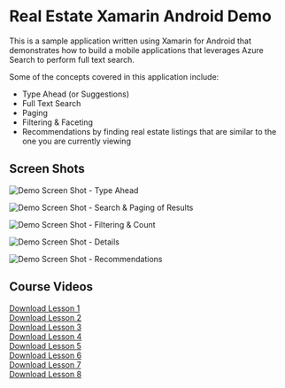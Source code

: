 # Real Estate Xamarin Android Demo

This is a sample application written using Xamarin for Android that demonstrates how to build a mobile applications that leverages Azure Search to perform full text search.  

Some of the concepts covered in this application include:
- Type Ahead (or Suggestions)
- Full Text Search 
- Paging
- Filtering & Faceting
- Recommendations by finding real estate listings that are similar to the one you are currently viewing

## Screen Shots
![Demo Screen Shot - Type Ahead](https://raw.githubusercontent.com/liamca/RealEstateXamarinAndroidDemo/master/demo1.png)

![Demo Screen Shot - Search & Paging of Results](https://raw.githubusercontent.com/liamca/RealEstateXamarinAndroidDemo/master/demo2.png)

![Demo Screen Shot - Filtering & Count](https://raw.githubusercontent.com/liamca/RealEstateXamarinAndroidDemo/master/demo3.png)

![Demo Screen Shot - Details](https://raw.githubusercontent.com/liamca/RealEstateXamarinAndroidDemo/master/demo4.png)

![Demo Screen Shot - Recommendations](https://raw.githubusercontent.com/liamca/RealEstateXamarinAndroidDemo/master/demo5.png)

## Course Videos

<a href="https://liamca.blob.core.windows.net/videos/Lesson1.mp4" target="_blank">Download Lesson 1</a><br/>
<a href="https://liamca.blob.core.windows.net/videos/Lesson2.mp4" target="_blank">Download Lesson 2</a><br/>
<a href="https://liamca.blob.core.windows.net/videos/Lesson3.mp4" target="_blank">Download Lesson 3</a><br/>
<a href="https://liamca.blob.core.windows.net/videos/Lesson4.mp4" target="_blank">Download Lesson 4</a><br/>
<a href="https://liamca.blob.core.windows.net/videos/Lesson5.mp4" target="_blank">Download Lesson 5</a><br/>
<a href="https://liamca.blob.core.windows.net/videos/Lesson6.mp4" target="_blank">Download Lesson 6</a><br/>
<a href="https://liamca.blob.core.windows.net/videos/Lesson7.mp4" target="_blank">Download Lesson 7</a><br/>
<a href="https://liamca.blob.core.windows.net/videos/Lesson8.mp4" target="_blank">Download Lesson 8</a><br/>
